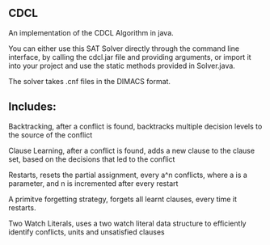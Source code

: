 ## CDCL


An implementation of the CDCL Algorithm in java. 


You can either use this SAT Solver directly through the command line interface, by calling the cdcl.jar file and providing arguments, or import it into your project and use the static methods provided in Solver.java.

The solver takes .cnf files in the DIMACS format.  


## Includes:  
Backtracking, after a conflict is found, backtracks multiple decision levels to the source of the conflict  
  
Clause Learning, after a conflict is found, adds a new clause to the clause set, based on the decisions that led to the conflict  
  
Restarts, resets the partial assignment, every a^n conflicts, where a is a parameter, and n is incremented after every restart   
  
A primitve forgetting strategy, forgets all learnt clauses, every time it restarts.   
  
Two Watch Literals, uses a two watch literal data structure to efficiently identify conflicts, units and unsatisfied clauses   

